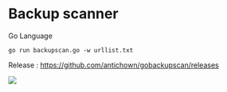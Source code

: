 # Backup scanner
Go Language

```
go run backupscan.go -w urllist.txt
```


Release : https://github.com/antichown/gobackupscan/releases

<img src="https://raw.githubusercontent.com/antichown/gobackupscan/master/mmm.png">

